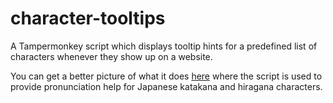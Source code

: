 # character-tooltips
A Tampermonkey script which displays tooltip hints for a predefined list of characters whenever they show up on a website.

You can get a better picture of what it does [here](https://charactertooltips.000webhostapp.com/) where the script is used to provide pronunciation help for Japanese katakana and hiragana characters.
